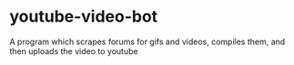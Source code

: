 # youtube-video-bot
A program which scrapes forums for gifs and videos, compiles them, and then uploads the video to youtube
